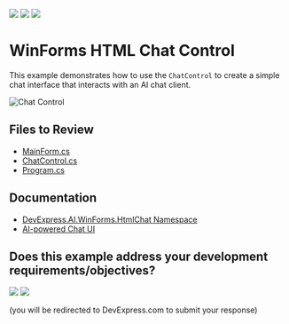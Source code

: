 <!-- default badges list -->
[![](https://img.shields.io/badge/Open_in_DevExpress_Support_Center-FF7200?style=flat-square&logo=DevExpress&logoColor=white)](https://supportcenter.devexpress.com/ticket/details/T1301351)
[![](https://img.shields.io/badge/📖_How_to_use_DevExpress_Examples-e9f6fc?style=flat-square)](https://docs.devexpress.com/GeneralInformation/403183)
[![](https://img.shields.io/badge/💬_Leave_Feedback-feecdd?style=flat-square)](#does-this-example-address-your-development-requirementsobjectives)
<!-- default badges end -->

# WinForms HTML Chat Control

This example demonstrates how to use the `ChatControl` to create a simple chat interface that interacts with an AI chat client.

![Chat Control](DevExpress.AI.WinForms.HtmlChat.Demo/images/chat-control.png)

<!-- default file list -->
## Files to Review

* [MainForm.cs](./CS/DevExpress.AI.WinForms.HtmlChat.Demo/MainForm.cs)
* [ChatControl.cs](./CS/DevExpress.AI.WinForms.HtmlChat/ChatControl.cs)
* [Program.cs](./CS/DevExpress.AI.WinForms.HtmlChat.Demo/Program.cs)
<!-- default file list end -->

## Documentation

* [DevExpress.AI.WinForms.HtmlChat Namespace](https://docs.devexpress.com/WindowsForms/DevExpress.AI.WinForms.HtmlChat)
* [AI-powered Chat UI](https://docs.devexpress.com/WindowsForms/120633/controls-and-libraries/ai-integration/ai-powered-chat-ui)

<!-- feedback -->
## Does this example address your development requirements/objectives?

[<img src="https://www.devexpress.com/support/examples/i/yes-button.svg"/>](https://www.devexpress.com/support/examples/survey.xml?utm_source=github&utm_campaign=DevExpress.AI.WinForms.HtmlChat&~~~was_helpful=yes) [<img src="https://www.devexpress.com/support/examples/i/no-button.svg"/>](https://www.devexpress.com/support/examples/survey.xml?utm_source=github&utm_campaign=DevExpress.AI.WinForms.HtmlChat&~~~was_helpful=no)

(you will be redirected to DevExpress.com to submit your response)
<!-- feedback end -->
